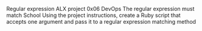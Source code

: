 Regular expression ALX project 0x06 DevOps
The regular expression must match School
Using the project instructions, create a Ruby script that accepts one argument and pass it to a regular expression matching method
